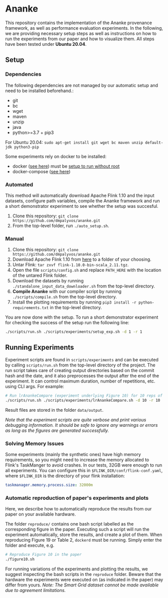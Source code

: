 # Ananke

This repository contains the implementation of the Ananke provenance framework, as well as performance evaluation experiments.
In the following, we are providing necessary setup steps as well as instructions on how to run the experiments from our paper and how to visualize them.
All steps have been tested under **Ubuntu 20.04**.

## Setup

### Dependencies

The following dependencies are not managed by our automatic setup and need to be installed beforehand.:

- git
- bc
- wget
- maven 
- unzip 
- java 
- python>=3.7 + pip3

For Ubuntu 20.04: `sudo apt-get install git wget bc maven unzip default-jdk python3-pip`

Some experiments rely on docker to be installed:

- docker ([see here](https://docs.docker.com/engine/install/ubuntu/)) must be [setup to run without root](https://docs.docker.com/engine/install/linux-postinstall/) 
- docker-compose ([see here](https://docs.docker.com/compose/install/))

### Automated

This method will automatically download Apache Flink 1.10 and the input datasets, configure path variables, compile the Ananke framework and run a short demonstrator experiment to see whether the setup was succesful.

1. Clone this repository: `git clone https://github.com/dmpalyvos/ananke.git`
2. From the top-level folder, run `./auto_setup.sh`.

### Manual

1. Clone this repository: `git clone https://github.com/dmpalyvos/ananke.git`
2. Download Apache Flink 1.10 from [here](https://archive.apache.org/dist/flink/flink-1.10.0/flink-1.10.0-bin-scala_2.11.tgz) to a folder of your choosing.
3. Untar Flink: `tar zxvf flink-1.10.0-bin-scala_2.11.tgz`.
4. Open the file `scripts/config.sh` and replace `PATH_HERE` with the location of the untared Flink folder.
5. Download the datasets by running `./standalone_input_data_downloader.sh` from the top-level directory.
6. **Compile Ananke** with our compiler script by running `./scripts/compile.sh` from the top-level directory. 
7. Install the plotting requirements by running `pip3 install -r python-requirements.txt` in the top-level directory.

You are now done with the setup. To run a short demonstrator experiment for checking the success of the setup run the following line:

```bash
./scripts/run.sh ./scripts/experiments/setup_exp.sh -d 1 -r 1
```

## Running Experiments

Experiment scripts are found in `scripts/experiments` and can be executed by calling `scripts/run.sh` from the top-level directory of the project. The run script takes care of creating output directories based on the commit hash and the date, and it also preprocesses the output after the end of the experiment. It can control maximum duration, number of repetitions, etc. using CLI args. For example:

```bash
# Run lrAnankeCompare (experiment underlying Figure 10) for 10 reps of 10 minutes
./scripts/run.sh ./scripts/experiments/lrAnankeCompare.sh -d 10 -r 10
```
Result files are stored in the folder `data/output`. 

*Note that the experiment scripts are quite verbose and print various debugging information. It should be safe to ignore any warnings or errors as long as the figures are generated successfully.*

### Solving Memory Issues

Some experiments (mainly the synthetic ones) have high memory requirements, so you might need to increase
the memory allocated to Flink's TaskManger to avoid crashes.
In our tests, 32GB were enough to run all experiments.
You can configure this in `$FLINK_DIR/conf/flink-conf.yaml`, where `$FLINK_DIR` is the directory of your flink installation:
```yaml
taskmanager.memory.process.size: 32000m
```

### Automatic reproduction of paper's experiments and plots

Here, we describe how to automatically reproduce the results from our paper on your available hardware.

The folder `reproduce/` contains one bash script labelled as the corresponding figure in the paper. Executing such a script will run the experiment automatically, store the results, and create a plot of them. When reproducing Figure 19 or Table 2, `dockerd` must be running. Simply enter the folder and execute, e.g.

```bash
# Reproduce Figure 10 in the paper
./figure10.sh
```
For running variations of the experiments and plotting the results, we suggest inspecting the bash scripts in the `reproduce` folder.
Beware that the hardware the experiments were executed on (as indicated in the paper) may differ from yours.
*Note: The Smart Grid dataset cannot be made available due to agreement limitations.*

